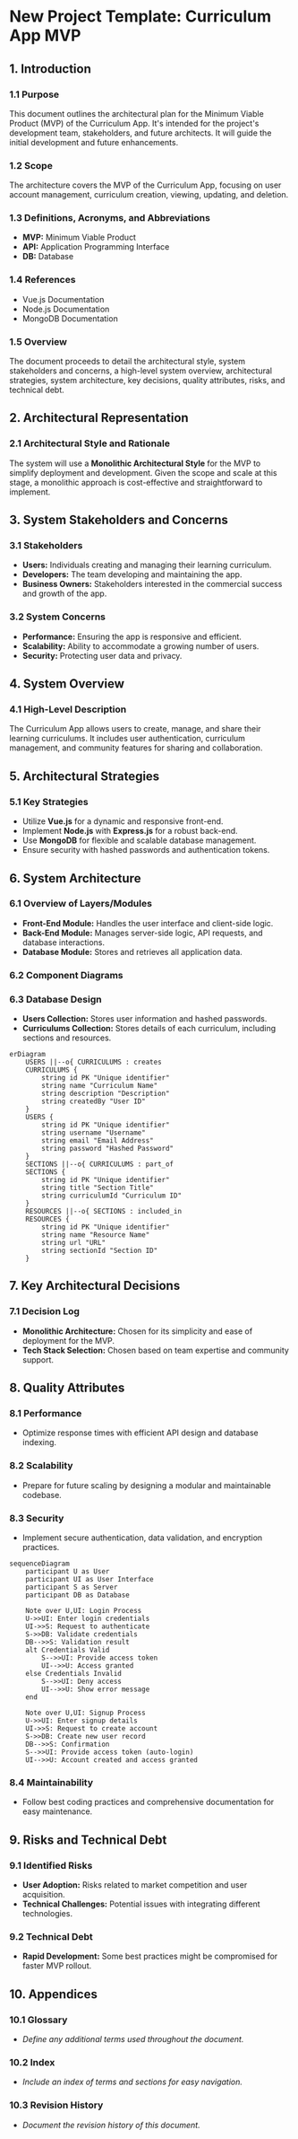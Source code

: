 # New Project Template: Curriculum App MVP

## 1. Introduction

### 1.1 Purpose

This document outlines the architectural plan for the Minimum Viable Product (MVP) of the Curriculum App. It's intended for the project's development team, stakeholders, and future architects. It will guide the initial development and future enhancements.

### 1.2 Scope

The architecture covers the MVP of the Curriculum App, focusing on user account management, curriculum creation, viewing, updating, and deletion.

### 1.3 Definitions, Acronyms, and Abbreviations

- **MVP:** Minimum Viable Product
- **API:** Application Programming Interface
- **DB:** Database

### 1.4 References

- Vue.js Documentation
- Node.js Documentation
- MongoDB Documentation

### 1.5 Overview

The document proceeds to detail the architectural style, system stakeholders and concerns, a high-level system overview, architectural strategies, system architecture, key decisions, quality attributes, risks, and technical debt.

## 2. Architectural Representation

### 2.1 Architectural Style and Rationale

The system will use a **Monolithic Architectural Style** for the MVP to simplify deployment and development. Given the scope and scale at this stage, a monolithic approach is cost-effective and straightforward to implement.

## 3. System Stakeholders and Concerns

### 3.1 Stakeholders

- **Users:** Individuals creating and managing their learning curriculum.
- **Developers:** The team developing and maintaining the app.
- **Business Owners:** Stakeholders interested in the commercial success and growth of the app.

### 3.2 System Concerns

- **Performance:** Ensuring the app is responsive and efficient.
- **Scalability:** Ability to accommodate a growing number of users.
- **Security:** Protecting user data and privacy.

## 4. System Overview

### 4.1 High-Level Description

The Curriculum App allows users to create, manage, and share their learning curriculums. It includes user authentication, curriculum management, and community features for sharing and collaboration.

## 5. Architectural Strategies

### 5.1 Key Strategies

- Utilize **Vue.js** for a dynamic and responsive front-end.
- Implement **Node.js** with **Express.js** for a robust back-end.
- Use **MongoDB** for flexible and scalable database management.
- Ensure security with hashed passwords and authentication tokens.

## 6. System Architecture

### 6.1 Overview of Layers/Modules

- **Front-End Module:** Handles the user interface and client-side logic.
- **Back-End Module:** Manages server-side logic, API requests, and database interactions.
- **Database Module:** Stores and retrieves all application data.

### 6.2 Component Diagrams



### 6.3 Database Design

- **Users Collection:** Stores user information and hashed passwords.
- **Curriculums Collection:** Stores details of each curriculum, including sections and resources.

```mermaid
erDiagram
    USERS ||--o{ CURRICULUMS : creates
    CURRICULUMS {
        string id PK "Unique identifier"
        string name "Curriculum Name"
        string description "Description"
        string createdBy "User ID"
    }
    USERS {
        string id PK "Unique identifier"
        string username "Username"
        string email "Email Address"
        string password "Hashed Password"
    }
    SECTIONS ||--o{ CURRICULUMS : part_of
    SECTIONS {
        string id PK "Unique identifier"
        string title "Section Title"
        string curriculumId "Curriculum ID"
    }
    RESOURCES ||--o{ SECTIONS : included_in
    RESOURCES {
        string id PK "Unique identifier"
        string name "Resource Name"
        string url "URL"
        string sectionId "Section ID"
    }
```

## 7. Key Architectural Decisions

### 7.1 Decision Log

- **Monolithic Architecture:** Chosen for its simplicity and ease of deployment for the MVP.
- **Tech Stack Selection:** Chosen based on team expertise and community support.

## 8. Quality Attributes

### 8.1 Performance

- Optimize response times with efficient API design and database indexing.

### 8.2 Scalability

- Prepare for future scaling by designing a modular and maintainable codebase.

### 8.3 Security

- Implement secure authentication, data validation, and encryption practices.

```mermaid
sequenceDiagram
    participant U as User
    participant UI as User Interface
    participant S as Server
    participant DB as Database

    Note over U,UI: Login Process
    U->>UI: Enter login credentials
    UI->>S: Request to authenticate
    S->>DB: Validate credentials
    DB-->>S: Validation result
    alt Credentials Valid
        S-->>UI: Provide access token
        UI-->>U: Access granted
    else Credentials Invalid
        S-->>UI: Deny access
        UI-->>U: Show error message
    end

    Note over U,UI: Signup Process
    U->>UI: Enter signup details
    UI->>S: Request to create account
    S->>DB: Create new user record
    DB-->>S: Confirmation
    S-->>UI: Provide access token (auto-login)
    UI-->>U: Account created and access granted
```

### 8.4 Maintainability

- Follow best coding practices and comprehensive documentation for easy maintenance.

## 9. Risks and Technical Debt

### 9.1 Identified Risks

- **User Adoption:** Risks related to market competition and user acquisition.
- **Technical Challenges:** Potential issues with integrating different technologies.

### 9.2 Technical Debt

- **Rapid Development:** Some best practices might be compromised for faster MVP rollout.

## 10. Appendices

### 10.1 Glossary

- *Define any additional terms used throughout the document.*

### 10.2 Index

- *Include an index of terms and sections for easy navigation.*

### 10.3 Revision History

- *Document the revision history of this document.*
